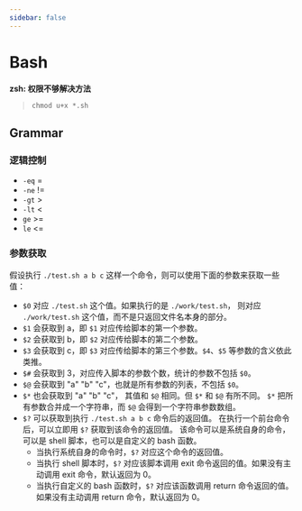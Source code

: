 ```yaml
---
sidebar: false
---
```


# Bash

**zsh: 权限不够解决方法**
> `chmod u+x *.sh`

## Grammar

### 逻辑控制

- `-eq` =
- `-ne` !=
- `-gt` >
- `-lt` <
- `ge` >=
- `le` <=

### 参数获取

假设执行 `./test.sh a b c` 这样一个命令，则可以使用下面的参数来获取一些值：

- `$0` 对应 `./test.sh` 这个值。如果执行的是 `./work/test.sh`， 则对应 `./work/test.sh` 这个值，而不是只返回文件名本身的部分。
- `$1` 会获取到 a，即 `$1` 对应传给脚本的第一个参数。
- `$2` 会获取到 b，即 `$2` 对应传给脚本的第二个参数。
- `$3` 会获取到 c，即 `$3` 对应传给脚本的第三个参数。`$4`、`$5` 等参数的含义依此类推。
- `$#` 会获取到 3，对应传入脚本的参数个数，统计的参数不包括 `$0`。
- `$@` 会获取到 "a" "b" "c"，也就是所有参数的列表，不包括 `$0`。
- `$*` 也会获取到 "a" "b" "c"， 其值和 `$@` 相同。但 `$*` 和 `$@` 有所不同。 `$*` 把所有参数合并成一个字符串，而 `$@` 会得到一个字符串参数数组。
- `$?` 可以获取到执行 `./test.sh a b c` 命令后的返回值。 在执行一个前台命令后，可以立即用 `$?` 获取到该命令的返回值。 该命令可以是系统自身的命令，可以是 shell 脚本，也可以是自定义的 bash 函数。
    - 当执行系统自身的命令时，`$?` 对应这个命令的返回值。 
    - 当执行 shell 脚本时，`$?` 对应该脚本调用 exit 命令返回的值。如果没有主动调用 exit 命令，默认返回为 0。 
    - 当执行自定义的 bash 函数时，`$?` 对应该函数调用 return 命令返回的值。如果没有主动调用 return 命令，默认返回为 0。
